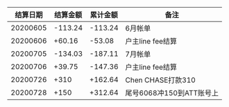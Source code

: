 结算日期|结算金额|累计金额|备注
---|---|---|---
20200605|-113.24|-113.24|6月帐单
20200606|+60.16|-53.08|户主line fee结算
20200705|-134.03|-187.11|7月帐单
20200706|+39.75|-147.36|户主line fee结算
20200726|+310|+162.64|Chen CHASE打款310
20200728|+150|+312.64|尾号6068冲150到ATT账号上
